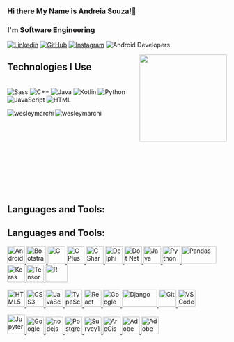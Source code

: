 

### Hi there My Name is Andreia Souza!👋
### I'm Software Engineering

[![Linkedin](https://img.shields.io/badge/LinkedIn-0077B5?style=for-the-badge&logo=linkedin&logoColor=white)](https://www.linkedin.com/in/andreiasouzasantana/)
[![GitHub](https://img.shields.io/badge/GitHub-100000?style=for-the-badge&logo=github&logoColor=white)](https://github.com/SilvaAndreiaS)
[![Instagram](https://img.shields.io/badge/Instagram-E4405F?style=for-the-badge&logo=instagram&logoColor=white)](https://www.instagram.com/an.dreiasou?igsh=MW5vc3N1cXRsaWFvcQ%3D%3D&utm_source=qr)
![Android Developers](https://img.shields.io/badge/Android-Developers-brightgreen)

<img align="right" src="[URL_DA_IMAGEM](https://th.bing.com/th/id/OIP._2OtLWsVi5uknfY1R3aFuQHaEK?rs=1&pid=ImgDetMain)" width="200">

## Technologies I Use

<div style="display: inline_block"><br/>
<img align="center" alt="Sass" src="https://img.shields.io/badge/Sass-CC6699?style=for-the-badge&logo=sass&logoColor=white"/>
<img align="center" alt="C++" src="https://img.shields.io/badge/C%2B%2B-00599C?style=for-the-badge&logo=c%2B%2B&logoColor=white"/>
<img align="center" alt="Java" src="https://img.shields.io/badge/Java-ED8B00?style=for-the-badge&logo=openjdk&logoColor=white"/>
<img align="center" alt="Kotlin" src="https://img.shields.io/badge/Kotlin-0095D5?&style=for-the-badge&logo=kotlin&logoColor=white"/>
<img align="center" alt="Python" src="https://img.shields.io/badge/Python-3776AB?style=for-the-badge&logo=python&logoColor=white"/>
<img align="center" alt="JavaScript" src="https://img.shields.io/badge/JavaScript-323330?style=for-the-badge&logo=javascript&logoColor=F7DF1E"/>
<img align="center" alt="HTML" src="https://img.shields.io/badge/HTML-239120?style=for-the-badge&logo=html5&logoColor=white"/>
</div>




<div>
  <p>
    <img align="left" src="https://github-readme-stats.vercel.app/api?username=wesleymarchi&show_icons=true&locale=en" alt="wesleymarchi" />
  </p>
  <p>
     <img align="left" src="https://github-readme-stats.vercel.app/api/top-langs?username=wesleymarchi&show_icons=true&locale=en&layout=compact" alt="wesleymarchi" />
  </p><br />
</div>
<br />
<br />
<br />
<br />
<br />
<br />
<br />
<br />
<br />
<br />

## Languages and Tools:

## Languages and Tools:

<p align="left"> 
  <a href="https://www.android.com/" target="_blank" rel="noreferrer"> 
    <img src="icons/android.svg" alt="Android" width="40" height="40" />
  </a> 
  <a href="https://getbootstrap.com/" target="_blank" rel="noreferrer"> 
    <img src="icons/bootstrap.svg" alt="Bootstrap" width="45" height="40" /> 
  </a> 
  <a href="https://www.cprogramming.com/" target="_blank" rel="noreferrer"> 
    <img src="icons/c.svg" alt="C" width="40" height="40" /> 
  </a> 
  <a href="https://www.w3schools.com/cpp/" target="_blank" rel="noreferrer"> 
    <img src="icons/cplusplus.svg" alt="C Plus Plus" width="40" height="40" /> 
  </a>  
  <a href="https://www.w3schools.com/cs/" target="_blank" rel="noreferrer"> 
    <img src="icons/csharp.svg" alt="C Sharp" width="40" height="40" /> 
  </a> 
  <a href="https://www.embarcadero.com/" target="_blank" rel="noreferrer"> 
    <img src="icons/delphi.webp" alt="Delphi" width="40" height="40" /> 
  </a> 
  <a href="https://dotnet.microsoft.com/" target="_blank" rel="noreferrer"> 
    <img src="icons/dotnet.svg" alt="Dot Net" width="40" height="40" /> 
  </a> 
  <a href="https://www.java.com" target="_blank" rel="noreferrer"> 
    <img src="icons/java.svg" alt="Java" width="40" height="40" /> 
  </a> 
  <a href="https://www.python.org" target="_blank" rel="noreferrer"> 
    <img src="icons/python.svg" alt="Python" width="40" height="40" /> 
  </a> 
  <a href="https://pandas.pydata.org/" target="_blank" rel="noreferrer"> 
    <img src="icons/pandas.svg" alt="Pandas" width="80" height="40" /> 
  </a> 
  <a href="https://keras.io/" target="_blank" rel="noreferrer"> 
    <img src="icons/keraslogo.png" alt="Keras" width="40" height="40" /> 
  </a> 
  <a href="https://www.tensorflow.org" target="_blank" rel="noreferrer"> 
    <img src="icons/tensorflow.svg" alt="TensorFlow" width="40" height="40" /> 
  </a> 
  <a href="https://www.r-project.org/" target="_blank" rel="noreferrer"> 
    <img src="icons/r.svg" alt="R" width="50" height="40" /> 
  </a> 
</p>

<p align="left">
  <a href="https://www.w3.org/html/" target="_blank" rel="noreferrer"> 
    <img src="icons/html5.svg" alt="HTML5" width="40" height="40" /> 
  </a>
  <a href="https://www.w3schools.com/css/" target="_blank" rel="noreferrer"> 
    <img src="icons/css3.svg" alt="CSS3" width="40" height="40" /> 
  </a> 
  <a href="https://developer.mozilla.org/en-US/docs/Web/JavaScript" target="_blank" rel="noreferrer"> 
    <img src="icons/javascript.svg" alt="JavaScript" width="40" height="40" /> 
  </a> 
  <a href="https://www.typescriptlang.org/" target="_blank" rel="noreferrer"> 
    <img src="icons/typescript.svg" alt="TypeScript" width="40" height="40" /> 
  </a> 
  <a href="https://reactjs.org/" target="_blank" rel="noreferrer"> 
    <img src="icons/react.svg" alt="React" width="40" height="40" /> 
  </a> 
  <a href="https://earthengine.google.com/" target="_blank" rel="noreferrer"> 
    <img src="icons/gee.png" alt="Google Earth Engine" width="40" height="40" /> 
  </a> 
  <a href="https://www.djangoproject.com/" target="_blank" rel="noreferrer"> 
    <img src="icons/django.svg" alt="Django" width="80" height="40" /> 
  </a> 
  <a href="https://git-scm.com/" target="_blank" rel="noreferrer"> 
    <img src="icons/git.svg" alt="Git" width="40" height="40"/> 
  </a> 
  <a href="https://code.visualstudio.com/brand" target="_blank" rel="noreferrer"> 
    <img src="icons/vscode.png" alt="VSCode" width="40" height="40" /> 
  </a> 
</p>

<p align="left">
  <a href="https://jupyter.org/" target="_blank" rel="noreferrer"> 
    <img src="icons/jupyter.png" alt="Jupyter" width="40" height="45" /> 
  </a> 
  <a href="https://cloud.google.com" target="_blank" rel="noreferrer"> 
    <img src="icons/gcloud.jpg" alt="Google Cloud" width="40" height="40" /> 
  </a> 
  <a href="https://nodejs.org" target="_blank" rel="noreferrer"> 
    <img src="icons/nodejs.png" alt="nodejs" width="40" height="40" /> 
  </a> 
  <a href="https://www.postgresql.org" target="_blank" rel="noreferrer"> 
    <img src="icons/postgresql.png" alt="PostgreSQL" width="40" height="40" /> 
  </a> 
  <a href="https://survey123.arcgis.com/" target="_blank" rel="noreferrer"> 
    <img src="icons/survey123.png" alt="Survey123" width="40" height="40" /> 
  </a> 
  <a href="https://www.esri.com/en-us/arcgis/products/arcgis-dashboards/overview" target="_blank" rel="noreferrer"> 
    <img src="icons/arcgisdashboards.png" alt="ArcGis Dashboards" width="40" height="40" /> 
  </a> 
  <a href="https://www.adobe.com/za/products/premiere.html" target="_blank" rel="noreferrer"> 
    <img src="icons/premiere.svg" alt="Adobe Premiere" width="40" height="40" /> 
  </a> 
  <a href="https://www.adobe.com/products/xd.html" target="_blank" rel="noreferrer"> 
    <img src="icons/xd.svg" alt="Adobe XD" width="40" height="40" /> 
  </a>
</p>

